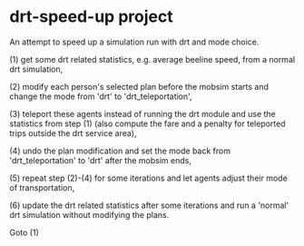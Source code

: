 # drt-speed-up project

An attempt to speed up a simulation run with drt and mode choice.

(1) get some drt related statistics, e.g. average beeline speed, from a normal drt simulation,

(2) modify each person's selected plan before the mobsim starts and change the mode from 'drt' to 'drt_teleportation',

(3) teleport these agents instead of running the drt module and use the statistics from step (1) (also compute the fare and a penalty for teleported trips outside the drt service area),

(4) undo the plan modification and set the mode back from 'drt_teleportation' to 'drt' after the mobsim ends,

(5) repeat step (2)-(4) for some iterations and let agents adjust their mode of transportation,

(6) update the drt related statistics after some iterations and run a 'normal' drt simulation without modifying the plans.

Goto (1)
